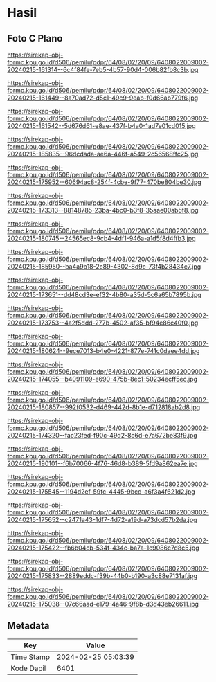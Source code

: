# Hasil

## Foto C Plano

https://sirekap-obj-formc.kpu.go.id/d506/pemilu/pdpr/64/08/02/20/09/6408022009002-20240215-161314--6c4f84fe-7eb5-4b57-90d4-006b82fb8c3b.jpg

https://sirekap-obj-formc.kpu.go.id/d506/pemilu/pdpr/64/08/02/20/09/6408022009002-20240215-161449--8a70ad72-d5c1-49c9-9eab-f0d66ab779f6.jpg

https://sirekap-obj-formc.kpu.go.id/d506/pemilu/pdpr/64/08/02/20/09/6408022009002-20240215-161542--5d676d61-e8ae-437f-b4a0-1ad7e01cd015.jpg

https://sirekap-obj-formc.kpu.go.id/d506/pemilu/pdpr/64/08/02/20/09/6408022009002-20240215-185835--96dcdada-ae6a-446f-a549-2c56568ffc25.jpg

https://sirekap-obj-formc.kpu.go.id/d506/pemilu/pdpr/64/08/02/20/09/6408022009002-20240215-175952--60694ac8-254f-4cbe-9f77-470be804be30.jpg

https://sirekap-obj-formc.kpu.go.id/d506/pemilu/pdpr/64/08/02/20/09/6408022009002-20240215-173313--88148785-23ba-4bc0-b3f8-35aae00ab5f8.jpg

https://sirekap-obj-formc.kpu.go.id/d506/pemilu/pdpr/64/08/02/20/09/6408022009002-20240215-180745--24565ec8-9cb4-4df1-946a-a1d5f8d4ffb3.jpg

https://sirekap-obj-formc.kpu.go.id/d506/pemilu/pdpr/64/08/02/20/09/6408022009002-20240215-185950--ba4a9b18-2c89-4302-8d9c-73f4b28434c7.jpg

https://sirekap-obj-formc.kpu.go.id/d506/pemilu/pdpr/64/08/02/20/09/6408022009002-20240215-173651--dd48cd3e-ef32-4b80-a35d-5c6a65b7895b.jpg

https://sirekap-obj-formc.kpu.go.id/d506/pemilu/pdpr/64/08/02/20/09/6408022009002-20240215-173753--4a2f5ddd-277b-4502-af35-bf94e86c40f0.jpg

https://sirekap-obj-formc.kpu.go.id/d506/pemilu/pdpr/64/08/02/20/09/6408022009002-20240215-180624--9ece7013-b4e0-4221-877e-741c0daee4dd.jpg

https://sirekap-obj-formc.kpu.go.id/d506/pemilu/pdpr/64/08/02/20/09/6408022009002-20240215-174055--b4091109-e690-475b-8ec1-50234ecff5ec.jpg

https://sirekap-obj-formc.kpu.go.id/d506/pemilu/pdpr/64/08/02/20/09/6408022009002-20240215-180857--992f0532-d469-442d-8b1e-d712818ab2d8.jpg

https://sirekap-obj-formc.kpu.go.id/d506/pemilu/pdpr/64/08/02/20/09/6408022009002-20240215-174320--fac23fed-f90c-49d2-8c6d-e7a672be83f9.jpg

https://sirekap-obj-formc.kpu.go.id/d506/pemilu/pdpr/64/08/02/20/09/6408022009002-20240215-190101--f6b70066-4f76-46d8-b389-5fd9a862ea7e.jpg

https://sirekap-obj-formc.kpu.go.id/d506/pemilu/pdpr/64/08/02/20/09/6408022009002-20240215-175545--1194d2ef-59fc-4445-9bcd-a6f3a4f621d2.jpg

https://sirekap-obj-formc.kpu.go.id/d506/pemilu/pdpr/64/08/02/20/09/6408022009002-20240215-175652--c2471a43-1df7-4d72-a19d-a73dcd57b2da.jpg

https://sirekap-obj-formc.kpu.go.id/d506/pemilu/pdpr/64/08/02/20/09/6408022009002-20240215-175422--fb6b04cb-534f-434c-ba7a-1c9086c7d8c5.jpg

https://sirekap-obj-formc.kpu.go.id/d506/pemilu/pdpr/64/08/02/20/09/6408022009002-20240215-175833--2889eddc-f39b-44b0-b190-a3c88e7131af.jpg

https://sirekap-obj-formc.kpu.go.id/d506/pemilu/pdpr/64/08/02/20/09/6408022009002-20240215-175038--07c66aad-e179-4a46-9f8b-d3d43eb26611.jpg


## Metadata

| Key        | Value               |
| ---------- | ------------------- |
| Time Stamp | 2024-02-25 05:03:39 |
| Kode Dapil | 6401                |



